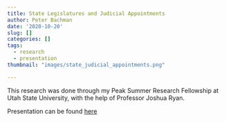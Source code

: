 ```yaml
---
title: State Legislatures and Judicial Appointments
author: Peter Bachman
date: '2020-10-20'
slug: []
categories: []
tags: 
  - research
  - presentation
thumbnail: "images/state_judicial_appointments.png"

---
```


This research was done through my Peak Summer Research Fellowship at Utah State
University, with the help of Professor Joshua Ryan. 

Presentation can be found [here](/files/judicial_appointments.pdf)
